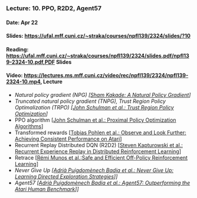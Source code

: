 ### Lecture: 10. PPO, R2D2, Agent57
#### Date: Apr 22
#### Slides: https://ufal.mff.cuni.cz/~straka/courses/npfl139/2324/slides/?10
#### Reading: https://ufal.mff.cuni.cz/~straka/courses/npfl139/2324/slides.pdf/npfl139-2324-10.pdf,PDF Slides
#### Video: https://lectures.ms.mff.cuni.cz/video/rec/npfl139/2324/npfl139-2324-10.mp4, Lecture

- _Natural policy gradient (NPG) [[Sham Kakade: A Natural Policy Gradient](https://papers.nips.cc/paper/2073-a-natural-policy-gradient.pdf)]_
- _Truncated natural policy gradient (TNPG), Trust Region Policy Optimalization (TRPO) [[John Schulman et al.: Trust Region Policy Optimization](https://arxiv.org/abs/1502.05477)]_
- PPO algorithm [[John Schulman et al.: Proximal Policy Optimization Algorithms](https://arxiv.org/abs/1707.06347)]
- Transformed rewards [[Tobias Pohlen et al.: Observe and Look Further: Achieving Consistent Performance on Atari](https://arxiv.org/abs/1805.11593)]
- Recurrent Replay Distributed DQN (R2D2) [[Steven Kapturowski et al.: Recurrent Experience Replay in Distributed Reinforcement Learning](https://openreview.net/forum?id=r1lyTjAqYX)]
- Retrace [[Rémi Munos et al.:Safe and Efficient Off-Policy Reinforcement Learning](https://arxiv.org/abs/1606.02647)]
- _Never Give Up [[Adrià Puigdomènech Badia et al.: Never Give Up: Learning Directed Exploration Strategies](https://arxiv.org/abs/2002.06038)]]_
- _Agent57 [[Adrià Puigdomènech Badia et al.: Agent57: Outperforming the Atari Human Benchmark](https://arxiv.org/abs/2003.13350)]]_
